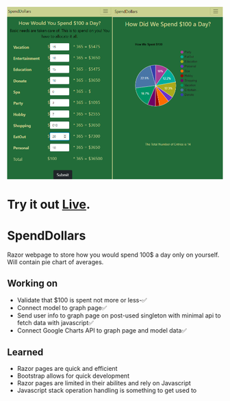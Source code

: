 ![SpendDollarsImages](https://github.com/RonaldGRowe/SpendDollars/blob/master/Images/moneyspent1.png)

# Try it out [Live](https://moneyspent.azurewebsites.net/).

# SpendDollars
Razor webpage to store how you would spend 100$ a day only on yourself. 
Will contain pie chart of averages.

## Working on
* Validate that $100 is spent not more or less-✅
* Connect model to graph page✅
* Send user info to graph page on post-used singleton 
  with minimal api to fetch data with javascript✅
* Connect Google Charts API to graph page and model data✅

## Learned
* Razor pages are quick and efficient
* Bootstrap allows for quick development
* Razor pages are limited in their abilites and rely on Javascript
* Javascript stack operation handling is something to get used to
